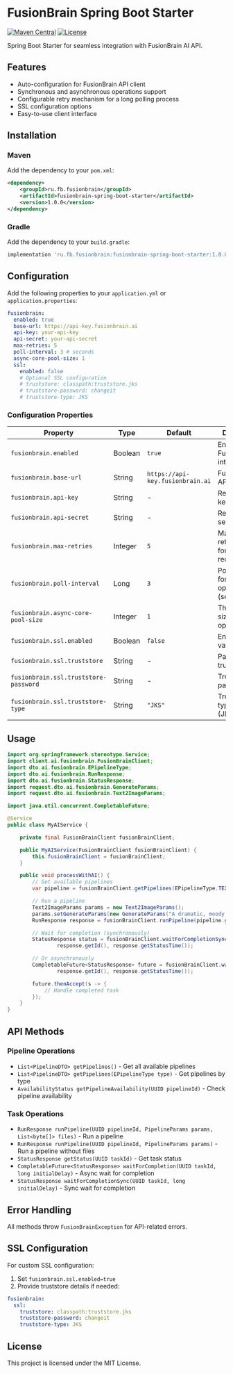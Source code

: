 # FusionBrain Spring Boot Starter

[![Maven Central](https://img.shields.io/maven-central/v/ru.fb.fusionbrain/fusionbrain-spring-boot-starter)](https://central.sonatype.com/artifact/ru.fb.fusionbrain/fusionbrain-spring-boot-starter)
[![License](https://img.shields.io/badge/license-MIT-blue.svg)](https://opensource.org/licenses/MIT)

Spring Boot Starter for seamless integration with FusionBrain AI API.

## Features

- Auto-configuration for FusionBrain API client
- Synchronous and asynchronous operations support
- Configurable retry mechanism for a long polling process
- SSL configuration options
- Easy-to-use client interface

## Installation

### Maven
Add the dependency to your `pom.xml`:

```xml
<dependency>
    <groupId>ru.fb.fusionbrain</groupId>
    <artifactId>fusionbrain-spring-boot-starter</artifactId>
    <version>1.0.0</version>
</dependency>
```

### Gradle
Add the dependency to your `build.gradle`:

```groovy
implementation 'ru.fb.fusionbrain:fusionbrain-spring-boot-starter:1.0.0'
```

## Configuration

Add the following properties to your `application.yml` or `application.properties`:

```yaml
fusionbrain:
  enabled: true
  base-url: https://api-key.fusionbrain.ai
  api-key: your-api-key
  api-secret: your-api-secret
  max-retries: 5
  poll-interval: 3 # seconds
  async-core-pool-size: 1
  ssl:
    enabled: false
    # Optional SSL configuration
    # truststore: classpath:truststore.jks
    # truststore-password: changeit
    # truststore-type: JKS
```

### Configuration Properties

| Property                              | Type    | Default                          | Description                                     |
|---------------------------------------|---------|----------------------------------|-------------------------------------------------|
| `fusionbrain.enabled`                 | Boolean | `true`                           | Enable/disable FusionBrain integration          |
| `fusionbrain.base-url`                | String  | `https://api-key.fusionbrain.ai` | FusionBrain API base URL                        |
| `fusionbrain.api-key`                 | String  | -                                | Required API key                                |
| `fusionbrain.api-secret`              | String  | -                                | Required API secret                             |
| `fusionbrain.max-retries`             | Integer | `5`                              | Maximum retry attempts for failed requests      |
| `fusionbrain.poll-interval`           | Long    | `3`                              | Polling interval for async operations (seconds) |
| `fusionbrain.async-core-pool-size`    | Integer | `1`                              | Thread pool size for async operations           |
| `fusionbrain.ssl.enabled`             | Boolean | `false`                          | Enable SSL validation                           |
| `fusionbrain.ssl.truststore`          | String  | -                                | Path to truststore file                         |
| `fusionbrain.ssl.truststore-password` | String  | -                                | Truststore password                             |
| `fusionbrain.ssl.truststore-type`     | String  | `"JKS"`                          | Truststore type (JKS/PKCS12)                    |

## Usage

```java
import org.springframework.stereotype.Service;
import client.ai.fusionbrain.FusionBrainClient;
import dto.ai.fusionbrain.EPipelineType;
import dto.ai.fusionbrain.RunResponse;
import dto.ai.fusionbrain.StatusResponse;
import request.dto.ai.fusionbrain.GenerateParams;
import request.dto.ai.fusionbrain.Text2ImageParams;

import java.util.concurrent.CompletableFuture;

@Service
public class MyAIService {

    private final FusionBrainClient fusionBrainClient;

    public MyAIService(FusionBrainClient fusionBrainClient) {
        this.fusionBrainClient = fusionBrainClient;
    }

    public void processWithAI() {
        // Get available pipelines
        var pipeline = fusionBrainClient.getPipelines(EPipelineType.TEXT2IMAGE).stream().findFirst().orElseThrow();

        // Run a pipeline
        Text2ImageParams params = new Text2ImageParams();
        params.setGenerateParams(new GenerateParams("A dramatic, moody ocean under a stormy sky"));
        RunResponse response = fusionBrainClient.runPipeline(pipeline.getId(), params);

        // Wait for completion (synchronously)
        StatusResponse status = fusionBrainClient.waitForCompletionSync(
                response.getId(), response.getStatusTime());

        // Or asynchronously
        CompletableFuture<StatusResponse> future = fusionBrainClient.waitForCompletion(
                response.getId(), response.getStatusTime());

        future.thenAccept(s -> {
            // Handle completed task
        });
    }
}
```

## API Methods

### Pipeline Operations

- `List<PipelineDTO> getPipelines()` - Get all available pipelines
- `List<PipelineDTO> getPipelines(EPipelineType type)` - Get pipelines by type
- `AvailabilityStatus getPipelineAvailability(UUID pipelineId)` - Check pipeline availability

### Task Operations

- `RunResponse runPipeline(UUID pipelineId, PipelineParams params, List<byte[]> files)` - Run a pipeline
- `RunResponse runPipeline(UUID pipelineId, PipelineParams params)` - Run a pipeline without files
- `StatusResponse getStatus(UUID taskId)` - Get task status
- `CompletableFuture<StatusResponse> waitForCompletion(UUID taskId, long initialDelay)` - Async wait for completion
- `StatusResponse waitForCompletionSync(UUID taskId, long initialDelay)` - Sync wait for completion

## Error Handling

All methods throw `FusionBrainException` for API-related errors.

## SSL Configuration

For custom SSL configuration:

1. Set `fusionbrain.ssl.enabled=true`
2. Provide truststore details if needed:

```yaml
fusionbrain:
  ssl:
    truststore: classpath:truststore.jks
    truststore-password: changeit
    truststore-type: JKS
```

## License

This project is licensed under the MIT License.
